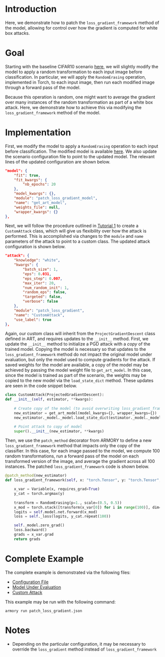 # Introduction
Here, we demonstrate how to patch the `loss_gradient_framework` method of the model, allowing for control over how the gradient is computed for white box attacks.

# Goal
Starting with the baseline CIFAR10 scenario [here](../official_scenario_configs/cifar10_baseline.json), we will slightly modify the model to apply a random transformation to each input image before classification.  In particular, we will apply the `RandomErasing` operation, implemented in Torch, to each input image, then run each modified image through a forward pass of the model.

Because this operation is random, one might want to average the gradient over many instances of the random transformation as part of a white box attack.  Here, we demonstrate how to achieve this via modifying the `loss_gradient_framework` method of the model.

# Implementation
First, we modify the model to apply a `RandomErasing` operation to each input before classification.  The modified model is available [here](./patch_loss_gradient_model.py).  We also update the scenario configuration file to point to the updated model.  The relevant lines of the updated configuration are shown below.

```json
"model": {
    "fit": true,
    "fit_kwargs": {
        "nb_epochs": 20
    },
    "model_kwargs": {},
    "module": "patch_loss_gradient_model",
    "name": "get_art_model",
    "weights_file": null,
    "wrapper_kwargs": {}
},
```

Next, we will follow the procedure outlined in [Tutorial 1](./custom_attack.md) to create a `CustomAttack` class, which will give us flexibility over how the attack is performed.  This is accomplished via changes to the `module` and `name` parameters of the attack to point to a custom class.  The updated attack configuration is shown below.

```json
"attack": {
    "knowledge": "white",
    "kwargs": {
        "batch_size": 1,
        "eps": 0.031,
        "eps_step": 0.007,
        "max_iter": 20,
        "num_random_init": 1,
        "random_eps": false,
        "targeted": false,
        "verbose": false
    },
    "module": "patch_loss_gradient",
    "name": "CustomAttack",
    "use_label": true
},
```

Again, our custom class will inherit from the `ProjectGradientDescent` class defined in ART, and requires updates to the `__init__` method.  First, we update the `__init__` method to initialize a PGD attack with a *copy* of the trained model.  Copying the model is necessary so that updates to the `loss_gradient_framework` method do not impact the original model under evaluation, but only the model used to compute gradients for the attack.  If saved weights for the model are available, a copy of the model may be achieved by passing the model weight file to `get_art_model`.  In this case, since the model is trained as part of the scenario, the weights may be copied to the new model via the `load_state_dict` method.  These updates are seen in the code snippet below.

```python
class CustomAttack(ProjectedGradientDescent):
def __init__(self, estimator, **kwargs):
    
    # Create copy of the model (to avoid overwriting loss_gradient_framework of original model)
    new_estimator = get_art_model(model_kwargs={}, wrapper_kwargs={})
    new_estimator._model._model.load_state_dict(estimator._model._model.state_dict())

    # Point attack to copy of model
    super().__init__(new_estimator, **kwargs)
```

Then, we use the `patch_method` decorator from ARMORY to define a new `loss_gradient_framework` method that impacts only the copy of the classifier.  In this case, for each image passed to the model, we compute 100 random transformations, run a forward pass of the model on each transformed version of the image, and average the gradient across all 100 instances.  The patched `loss_gradient_framework` code is shown below.

```python
@patch_method(new_estimator)
def loss_gradient_framework(self, x: "torch.Tensor", y: "torch.Tensor", **kwargs) -> "torch.Tensor":

    x_var = Variable(x, requires_grad=True)
    y_cat = torch.argmax(y)
    
    transform = RandomErasing(p=1., scale=(0.5, 0.5))
    x_mod = torch.stack([transform(x_var[0]) for i in range(100)], dim=0)
    logits = self.model.net.forward(x_mod)
    loss = self._loss(logits, y_cat.repeat(100))

    self._model.zero_grad()
    loss.backward()
    grads = x_var.grad
    return grads
```

# Complete Example
The complete example is demonstrated via the following files:
* [Configuration File](./patch_loss_gradient.json)
* [Model Under Evaluation](./patch_loss_gradient_model.py)
* [Custom Attack](./patch_loss_gradient.py)

This example may be run with the following command:
```
armory run patch_loss_gradient.json
```

# Notes
* Depending on the particular configuration, it may be necessary to override the `loss_gradient` method instead of `loss_gradient_framework`